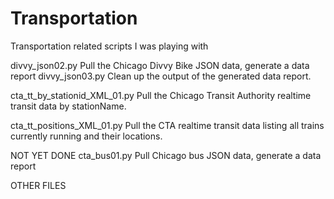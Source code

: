 # Transportation

Transportation related scripts I was playing with

  divvy_json02.py  Pull the Chicago Divvy Bike JSON data, generate a data report
  divvy_json03.py  Clean up the output of the generated data report.

  cta_tt_by_stationid_XML_01.py  Pull the Chicago Transit Authority realtime transit data by stationName.

  cta_tt_positions_XML_01.py  Pull the CTA realtime transit data listing all trains currently running and their locations.


NOT YET DONE
  cta_bus01.py     Pull Chicago bus JSON data, generate a data report

OTHER FILES
  
